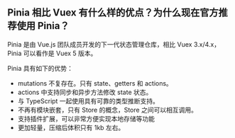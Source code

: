 ## Pinia 相比 Vuex 有什么样的优点？为什么现在官方推荐使用 Pinia？

Pinia 是由 Vue.js 团队成员开发的下一代状态管理仓库，相比 Vuex 3.x/4.x，Pinia 可以看作是 Vuex 5 版本。

Pinia 具有如下的优势：

- mutations 不复存在。只有 state、getters 和 actions。
- actions 中支持同步和异步方法修改 state 状态。
- 与 TypeScript 一起使用具有可靠的类型推断支持。
- 不再有模块嵌套，只有 Store 的概念，Store 之间可以相互调用。
- 支持插件扩展，可以非常方便实现本地存储等功能
- 更加轻量，压缩后体积只有 1kb 左右。
